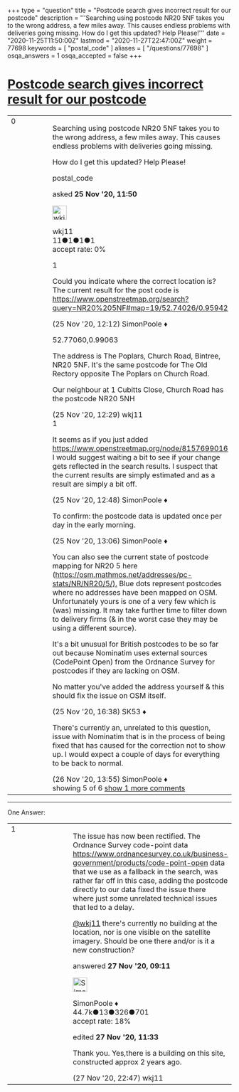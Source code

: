 +++
type = "question"
title = "Postcode search gives incorrect result for our postcode"
description = '''Searching using postcode NR20 5NF takes you to the wrong address, a few miles away. This causes endless problems with deliveries going missing. How do I get this updated? Help Please!'''
date = "2020-11-25T11:50:00Z"
lastmod = "2020-11-27T22:47:00Z"
weight = 77698
keywords = [ "postal_code" ]
aliases = [ "/questions/77698" ]
osqa_answers = 1
osqa_accepted = false
+++

<div class="headNormal">

# [Postcode search gives incorrect result for our postcode](/questions/77698/postcode-search-gives-incorrect-result-for-our-postcode)

</div>

<div id="main-body">

<div id="askform">

<table id="question-table" style="width:100%;">
<colgroup>
<col style="width: 50%" />
<col style="width: 50%" />
</colgroup>
<tbody>
<tr>
<td style="width: 30px; vertical-align: top"><div class="vote-buttons">
<span id="post-77698-upvote" class="ajax-command post-vote up" rel="nofollow" title="I like this post (click again to cancel)"> </span>
<div id="post-77698-score" class="post-score" title="current number of votes">
0
</div>
<span id="post-77698-downvote" class="ajax-command post-vote down" rel="nofollow" title="I dont like this post (click again to cancel)"> </span> <span id="favorite-mark" class="ajax-command favorite-mark" rel="nofollow" title="mark/unmark this question as favorite (click again to cancel)"> </span>
<div id="favorite-count" class="favorite-count">
&#10;</div>
</div></td>
<td><div id="item-right">
<div class="question-body">
<p>Searching using postcode NR20 5NF takes you to the wrong address, a few miles away. This causes endless problems with deliveries going missing.</p>
<p>How do I get this updated? Help Please!</p>
</div>
<div id="question-tags" class="tags-container tags">
<span class="post-tag tag-link-postal_code" rel="tag" title="see questions tagged &#39;postal_code&#39;">postal_code</span>
</div>
<div id="question-controls" class="post-controls">
&#10;</div>
<div class="post-update-info-container">
<div class="post-update-info post-update-info-user">
<p>asked <strong>25 Nov '20, 11:50</strong></p>
<img src="https://secure.gravatar.com/avatar/82b913bdb0679d3c58f43ec169b8c6b0?s=32&amp;d=identicon&amp;r=g" class="gravatar" width="32" height="32" alt="wkj11&#39;s gravatar image" />
<p><span>wkj11</span><br />
<span class="score" title="11 reputation points">11</span><span title="1 badges"><span class="badge1">●</span><span class="badgecount">1</span></span><span title="1 badges"><span class="silver">●</span><span class="badgecount">1</span></span><span title="1 badges"><span class="bronze">●</span><span class="badgecount">1</span></span><br />
<span class="accept_rate" title="Rate of the user&#39;s accepted answers">accept rate:</span> <span title="wkj11 has no accepted answers">0%</span></p>
</div>
</div>
<div id="comments-container-77698" class="comments-container">
<span id="77699"></span>
<div id="comment-77699" class="comment">
<div id="post-77699-score" class="comment-score">
1
</div>
<div class="comment-text">
<p>Could you indicate where the correct location is? The current result for the post code is <a href="https://www.openstreetmap.org/search?query=NR20%205NF#map=19/52.74026/0.95942">https://www.openstreetmap.org/search?query=NR20%205NF#map=19/52.74026/0.95942</a></p>
</div>
<div id="comment-77699-info" class="comment-info">
<span class="comment-age">(25 Nov '20, 12:12)</span> <span class="comment-user userinfo">SimonPoole ♦</span>
</div>
</div>
<span id="77701"></span>
<div id="comment-77701" class="comment">
<div id="post-77701-score" class="comment-score">
&#10;</div>
<div class="comment-text">
<p>52.77060,0.99063</p>
<p>The address is The Poplars, Church Road, Bintree, NR20 5NF. It's the same postcode for The Old Rectory opposite The Poplars on Church Road.</p>
<p>Our neighbour at 1 Cubitts Close, Church Road has the postcode NR20 5NH</p>
</div>
<div id="comment-77701-info" class="comment-info">
<span class="comment-age">(25 Nov '20, 12:29)</span> <span class="comment-user userinfo">wkj11</span>
</div>
</div>
<span id="77704"></span>
<div id="comment-77704" class="comment">
<div id="post-77704-score" class="comment-score">
1
</div>
<div class="comment-text">
<p>It seems as if you just added <a href="https://www.openstreetmap.org/node/8157699016">https://www.openstreetmap.org/node/8157699016</a> I would suggest waiting a bit to see if your change gets reflected in the search results. I suspect that the current results are simply estimated and as a result are simply a bit off.</p>
</div>
<div id="comment-77704-info" class="comment-info">
<span class="comment-age">(25 Nov '20, 12:48)</span> <span class="comment-user userinfo">SimonPoole ♦</span>
</div>
</div>
<span id="77705"></span>
<div id="comment-77705" class="comment">
<div id="post-77705-score" class="comment-score">
&#10;</div>
<div class="comment-text">
<p>To confirm: the postcode data is updated once per day in the early morning.</p>
</div>
<div id="comment-77705-info" class="comment-info">
<span class="comment-age">(25 Nov '20, 13:06)</span> <span class="comment-user userinfo">SimonPoole ♦</span>
</div>
</div>
<span id="77709"></span>
<div id="comment-77709" class="comment">
<div id="post-77709-score" class="comment-score">
&#10;</div>
<div class="comment-text">
<p>You can also see the current state of postcode mapping for NR20 5 here (<a href="https://osm.mathmos.net/addresses/pc-stats/NR/NR20/5/).">https://osm.mathmos.net/addresses/pc-stats/NR/NR20/5/).</a> Blue dots represent postcodes where no addresses have been mapped on OSM. Unfortunately yours is one of a very few which is (was) missing. It may take further time to filter down to delivery firms (&amp; in the worst case they may be using a different source).</p>
<p>It's a bit unusual for British postcodes to be so far out because Nominatim uses external sources (CodePoint Open) from the Ordnance Survey for postcodes if they are lacking on OSM.</p>
<p>No matter you've added the address yourself &amp; this should fix the issue on OSM itself.</p>
</div>
<div id="comment-77709-info" class="comment-info">
<span class="comment-age">(25 Nov '20, 16:38)</span> <span class="comment-user userinfo">SK53 ♦</span>
</div>
</div>
<span id="77731"></span>
<div id="comment-77731" class="comment not_top_scorer">
<div id="post-77731-score" class="comment-score">
&#10;</div>
<div class="comment-text">
<p>There's currently an, unrelated to this question, issue with Nominatim that is in the process of being fixed that has caused for the correction not to show up. I would expect a couple of days for everything to be back to normal.</p>
</div>
<div id="comment-77731-info" class="comment-info">
<span class="comment-age">(26 Nov '20, 13:55)</span> <span class="comment-user userinfo">SimonPoole ♦</span>
</div>
</div>
</div>
<div id="comment-tools-77698" class="comment-tools">
<span class="comments-showing"> showing 5 of 6 </span> <a href="#" class="show-all-comments-link">show 1 more comments</a>
</div>
<div class="clear">
&#10;</div>
<div id="comment-77698-form-container" class="comment-form-container">
&#10;</div>
<div class="clear">
&#10;</div>
</div></td>
</tr>
</tbody>
</table>

------------------------------------------------------------------------

<div class="tabBar">

<span id="sort-top"></span>

<div class="headQuestions">

One Answer:

</div>

</div>

<span id="77744"></span>

<div id="answer-container-77744" class="answer">

<table style="width:100%;">
<colgroup>
<col style="width: 50%" />
<col style="width: 50%" />
</colgroup>
<tbody>
<tr>
<td style="width: 30px; vertical-align: top"><div class="vote-buttons">
<span id="post-77744-upvote" class="ajax-command post-vote up" rel="nofollow" title="I like this post (click again to cancel)"> </span>
<div id="post-77744-score" class="post-score" title="current number of votes">
1
</div>
<span id="post-77744-downvote" class="ajax-command post-vote down" rel="nofollow" title="I dont like this post (click again to cancel)"> </span>
</div></td>
<td><div class="item-right">
<div class="answer-body">
<p>The issue has now been rectified. The Ordnance Survey code-point data <a href="https://www.ordnancesurvey.co.uk/business-government/products/code-point-open">https://www.ordnancesurvey.co.uk/business-government/products/code-point-open</a> data that we use as a fallback in the search, was rather far off in this case, adding the postcode directly to our data fixed the issue there where just some unrelated technical issues that led to a delay.</p>
<p><a href="https://help.openstreetmap.org/users/19323/wkj11"></a><a href="https://help.openstreetmap.org/users/19323/wkj11">@wkj11</a></a> there's currently no building at the location, nor is one visible on the satellite imagery. Should be one there and/or is it a new construction?</p>
</div>
<div class="answer-controls post-controls">
&#10;</div>
<div class="post-update-info-container">
<div class="post-update-info post-update-info-user">
<p>answered <strong>27 Nov '20, 09:11</strong></p>
<img src="https://secure.gravatar.com/avatar/ad2513d6f8e3d709d576ace900c12fa5?s=32&amp;d=identicon&amp;r=g" class="gravatar" width="32" height="32" alt="SimonPoole&#39;s gravatar image" />
<p><span>SimonPoole ♦</span><br />
<span class="score" title="44667 reputation points"><span>44.7k</span></span><span title="13 badges"><span class="badge1">●</span><span class="badgecount">13</span></span><span title="326 badges"><span class="silver">●</span><span class="badgecount">326</span></span><span title="701 badges"><span class="bronze">●</span><span class="badgecount">701</span></span><br />
<span class="accept_rate" title="Rate of the user&#39;s accepted answers">accept rate:</span> <span title="SimonPoole has 209 accepted answers">18%</span></p>
</div>
<div class="post-update-info post-update-info-edited">
<p><span> edited <strong>27 Nov '20, 11:33</strong> </span></p>
</div>
</div>
<div id="comments-container-77744" class="comments-container">
<span id="77749"></span>
<div id="comment-77749" class="comment">
<div id="post-77749-score" class="comment-score">
&#10;</div>
<div class="comment-text">
<p>Thank you. Yes,there is a building on this site, constructed approx 2 years ago.</p>
</div>
<div id="comment-77749-info" class="comment-info">
<span class="comment-age">(27 Nov '20, 22:47)</span> <span class="comment-user userinfo">wkj11</span>
</div>
</div>
</div>
<div id="comment-tools-77744" class="comment-tools">
&#10;</div>
<div class="clear">
&#10;</div>
<div id="comment-77744-form-container" class="comment-form-container">
&#10;</div>
<div class="clear">
&#10;</div>
</div></td>
</tr>
</tbody>
</table>

</div>

<div class="paginator-container-left">

</div>

</div>

</div>

